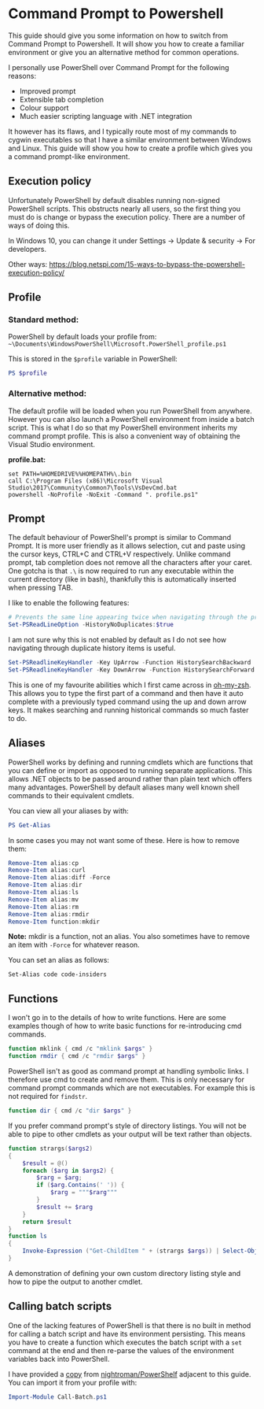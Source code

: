 # Command Prompt to Powershell
This guide should give you some information on how to switch from Command Prompt to Powershell. It will show you how to create a familiar environment or give you an alternative method for common operations.

I personally use PowerShell over Command Prompt for the following reasons:
* Improved prompt
* Extensible tab completion
* Colour support
* Much easier scripting language with .NET integration

It however has its flaws, and I typically route most of my commands to cygwin executables so that I have a similar environment between Windows and Linux. This guide will show you how to create a profile which gives you a command prompt-like environment.

## Execution policy
Unfortunately PowerShell by default disables running non-signed PowerShell scripts. This obstructs nearly all users, so the first thing you must do is change or bypass the execution policy. There are a number of ways of doing this.

In Windows 10, you can change it under Settings -> Update & security -> For developers.

Other ways:
https://blog.netspi.com/15-ways-to-bypass-the-powershell-execution-policy/

## Profile
### Standard method:
PowerShell by default loads your profile from:
`~\Documents\WindowsPowerShell\Microsoft.PowerShell_profile.ps1`

This is stored in the `$profile` variable in PowerShell:
```powershell
PS $profile
```

### Alternative method:
The default profile will be loaded when you run PowerShell from anywhere. However you can also launch a PowerShell environment from inside a batch script. This is what I do so that my PowerShell environment inherits my command prompt profile. This is also a convenient way of obtaining the Visual Studio environment.

**profile.bat:**
```batch
set PATH=%HOMEDRIVE%%HOMEPATH%\.bin
call C:\Program Files (x86)\Microsoft Visual Studio\2017\Community\Common7\Tools\VsDevCmd.bat
powershell -NoProfile -NoExit -Command ". profile.ps1"
```

## Prompt
The default behaviour of PowerShell's prompt is similar to Command Prompt. It is more user friendly as it allows selection, cut and paste using the cursor keys, CTRL+C and CTRL+V respectively. Unlike command prompt, tab completion does not remove all the characters after your caret. One gotcha is that `.\` is now required to run any executable within the current directory (like in bash), thankfully this is automatically inserted when pressing TAB.

I like to enable the following features:

```powershell
# Prevents the same line appearing twice when navigating through the prompt history
Set-PSReadLineOption -HistoryNoDuplicates:$true
```
I am not sure why this is not enabled by default as I do not see how navigating through duplicate history items is useful.

```powershell
Set-PSReadlineKeyHandler -Key UpArrow -Function HistorySearchBackward
Set-PSReadlineKeyHandler -Key DownArrow -Function HistorySearchForward
```
This is one of my favourite abilities which I first came across in [oh-my-zsh](https://github.com/robbyrussell/oh-my-zsh). This allows you to type the first part of a command and then have it auto complete with a previously typed command using the up and down arrow keys. It makes searching and running historical commands so much faster to do.

## Aliases
PowerShell works by defining and running cmdlets which are functions that you can define or import as opposed to running separate applications. This allows .NET objects to be passed around rather than plain text which offers many advantages. PowerShell by default aliases many well known shell commands to their equivalent cmdlets.

You can view all your aliases by with:
```powershell
PS Get-Alias
```

In some cases you may not want some of these. Here is how to remove them:
```powershell
Remove-Item alias:cp
Remove-Item alias:curl
Remove-Item alias:diff -Force
Remove-Item alias:dir
Remove-Item alias:ls
Remove-Item alias:mv
Remove-Item alias:rm
Remove-Item alias:rmdir
Remove-Item function:mkdir
```
**Note:** mkdir is a function, not an alias. You also sometimes have to remove an item with `-Force` for whatever reason.

You can set an alias as follows:
```
Set-Alias code code-insiders
```

## Functions
I won't go in to the details of how to write functions. Here are some examples though of how to write basic functions for re-introducing cmd commands.

```powershell
function mklink { cmd /c "mklink $args" }
function rmdir { cmd /c "rmdir $args" }
```
PowerShell isn't as good as command prompt at handling symbolic links. I therefore use cmd to create and remove them. This is only necessary for command prompt commands which are not executables. For example this is not required for `findstr`.

```powershell
function dir { cmd /c "dir $args" }
```
If you prefer command prompt's style of directory listings. You will not be able to pipe to other cmdlets as your output will be text rather than objects.

```powershell
function strargs($args2)
{
    $result = @()
    foreach ($arg in $args2) {
        $rarg = $arg;
        if ($arg.Contains(' ')) {
            $rarg = """$rarg"""
        }
        $result += $rarg
    }
    return $result
}
function ls
{
    Invoke-Expression ("Get-ChildItem " + (strargs $args)) | Select-Object Mode, LastWriteTime, Length, Name, Target | Format-Table
}
```
A demonstration of defining your own custom directory listing style and how to pipe the output to another cmdlet.

## Calling batch scripts
One of the lacking features of PowerShell is that there is no built in method for calling a batch script and have its environment persisting. This means you have to create a function which executes the batch script with a `set` command at the end and then re-parse the values of the environment variables back into PowerShell.

I have provided a [copy](Call-Batch.ps1) from [nightroman/PowerShelf](https://github.com/nightroman/PowerShelf) adjacent to this guide. You can import it from your profile with:
```powershell
Import-Module Call-Batch.ps1
```
